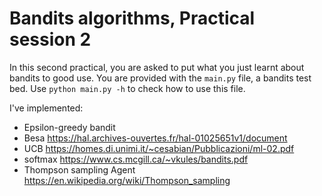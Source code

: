 # Bandits algorithms, Practical session 2
In this second practical, you are asked to put what you just learnt
about bandits to good use. You are provided with the `main.py` file,
a bandits test bed. Use `python main.py -h` to check how to use this file.

I've implemented:
* Epsilon-greedy bandit
* Besa https://hal.archives-ouvertes.fr/hal-01025651v1/document
* UCB https://homes.di.unimi.it/~cesabian/Pubblicazioni/ml-02.pdf
* softmax https://www.cs.mcgill.ca/~vkules/bandits.pdf
* Thompson sampling Agent https://en.wikipedia.org/wiki/Thompson_sampling
